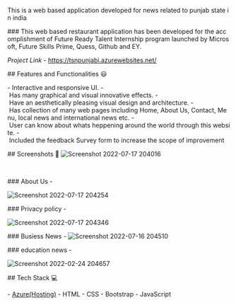 This is a web based application developed for news related to punjab state in india 
  
 ### This web based restaurant application has been developed for the accomplishment of Future Ready Talent Internship program launched by Microsoft, Future Skills Prime, Quess, Github and EY. 
  
  
 *Project Link* - https://tsnpunjabi.azurewebsites.net/ 
  
  
 ## Features and Functionalities 😃 
  
 - Interactive and responsive UI. 
 - Has many graphical and visual innovative effects. 
 - Have an aesthetically pleasing visual design and architecture. 
 - Has collection of many web pages including Home, About Us, Contact, Menu, local news and international news etc. 
 - User can know about whats heppening around the world through this website. 
 - Included the feedback Survey form to increase the scope of improvement  
  
 ## Screenshots 📸 
 ![Screenshot 2022-07-17 204016](https://user-images.githubusercontent.com/41895088/155551300-5bc04fec-4475-416f-9a0a-bf0c6dc3afb9.jpg) 
  
     
  
 ### About Us - 
  
 ![Screenshot 2022-07-17 204254](https://user-images.githubusercontent.com/41895088/155551682-dbce75bc-7607-437d-aeb4-a2a4b6c9ee4e.jpg) 
  
  
  
 ### Privacy policy - 
  
 ![Screenshot 2022-07-17 204346](https://user-images.githubusercontent.com/41895088/155551883-d1d69d4e-59a5-450b-b7e3-821125210c90.jpg) 
  
  
  
  
 ### Busiess News - 
 ![Screenshot 2022-07-16 204510](https://user-images.githubusercontent.com/41895088/155552168-29ecec11-61ca-4c54-b2ac-e1659f573a29.jpg) 
  
  
  
 ### education news - 
  
  
 ![Screenshot 2022-02-24 204657](https://user-images.githubusercontent.com/41895088/155552531-c974e0dc-a029-4074-9540-16406f65de95.jpg) 
  
  
  
 ## Tech Stack 💻 
  
 - [Azure(Hosting)](https://azure.microsoft.com/en-in/features/azure-portal/) 
 - HTML 
 - CSS 
 - Bootstrap 
 - JavaScript
